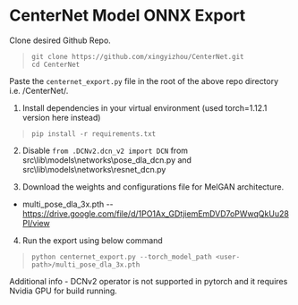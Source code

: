 # CenterNet Model ONNX Export

Clone desired Github Repo. 
> `git clone https://github.com/xingyizhou/CenterNet.git` \
> `cd CenterNet`

Paste the `centernet_export.py` file in the root of the above repo directory i.e. <your-desired-path>/CenterNet/.

1. Install dependencies in your virtual environment (used torch=1.12.1 version here instead)

> `pip install -r requirements.txt`

2. Disable `from .DCNv2.dcn_v2 import DCN` from src\lib\models\networks\pose_dla_dcn.py and src\lib\models\networks\resnet_dcn.py

3. Download the weights and configurations file for MelGAN architecture.
- multi_pose_dla_3x.pth
-- https://drive.google.com/file/d/1PO1Ax_GDtjiemEmDVD7oPWwqQkUu28PI/view

4. Run the export using below command
> `python centernet_export.py --torch_model_path <user-path>/multi_pose_dla_3x.pth`

Additional info -
DCNv2 operator is not supported in pytorch and it requires Nvidia GPU for  build running.